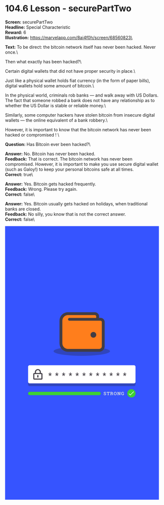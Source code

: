 # 104.6 Lesson - securePartTwo

**Screen:** securePartTwo\
**Headline:** Special Characteristic\
**Reward:** 6\
**Illustration:** https://marvelapp.com/8ai4f0h/screen/68560823\

**Text:** To be direct: the bitcoin network itself has never been hacked. Never once.\


  Then what exactly has been hacked?\


  Certain digital wallets that did not have proper security in place.\


  Just like a physical wallet holds fiat currency (in the form of paper bills), digital wallets hold some amount of bitcoin.\


  In the physical world, criminals rob banks — and walk away with US Dollars. The fact that someone robbed a bank does not have any relationship as to whether the US Dollar is stable or reliable money.\


  Similarly, some computer hackers have stolen bitcoin from insecure digital wallets — the online equivalent of a bank robbery.\


  However, it is important to know that the bitcoin network has never been hacked or compromised !
\

**Question:** Has Bitcoin ever been hacked?\

**Answer:** No. Bitcoin has never been hacked.\
**Feedback:** That is correct. The bitcoin network has never been compromised. However, it is important to make you use secure digital wallet (such as Galoy!) to keep your personal bitcoins safe at all times.\
**Correct:** true\

**Answer:** Yes. Bitcoin gets hacked frequently.\
**Feedback:** Wrong. Please try again.\
**Correct:** false\

**Answer:** Yes. Bitcoin usually gets hacked on holidays, when traditional banks are closed.\
**Feedback:** No silly, you know that is not the correct answer.\
**Correct:** false\


![](<../.gitbook/assets/image (8).png>)

